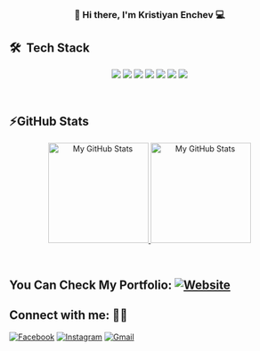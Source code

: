 ### <div style="text-align: center"> 👋 Hi there, I'm Kristiyan Enchev 💻 </div>
 
## 🛠 &nbsp;Tech Stack

<p align='center'>
  <img src="https://img.shields.io/badge/C Sharp-239120?style=for-the-badge&logo=c-sharp&logoColor=white">
  <img src="https://img.shields.io/badge/.NET-5C2D91?style=for-the-badge&logo=.net&logoColor=white">
  <img src="https://img.shields.io/badge/ASP.NET Core-1572F1?style=for-the-badge&logo=asp.net&logoColor=white">
  <img src="https://img.shields.io/badge/Microsoft SQL Server-CC2927?style=for-the-badge&logo=microsoft-sql-server&logoColor=white">
  <img src="https://img.shields.io/badge/JavaScript-F7DF1E?style=for-the-badge&logo=javascript&logoColor=black">
  <img src="https://img.shields.io/badge/HTML5-E34F26?style=for-the-badge&logo=html5&logoColor=white">
  <img src="https://img.shields.io/badge/CSS3-1572B6?style=for-the-badge&logo=css3&logoColor=white">
</p>

<br>

## ⚡GitHub Stats

<a href="https://github.com/KristiyanEnchev">
 <p style="text-align: center">
  <img height="180em" alt="My GitHub Stats" src="https://github-readme-stats.vercel.app/api?username=KristiyanEnchev&show_icons=true&hide_border=true&count_private=true&include_all_commits=true&theme=tokyonight" />

  <img height="180em" alt="My GitHub Stats" src="https://github-readme-stats.vercel.app/api/top-langs/?username=KristiyanEnchev&langs_count=6&layout=compact&hide=Batchfile&hide_border=true&count_private=true&include_all_commits=true&theme=tokyonight" />
</p>
</a>
<br>

## You Can Check My Portfolio: [![Website](https://img.shields.io/badge/website-up-green)](https://kristiyan-enchev-website.web.app)

## Connect with me:  🤝🏻

[![Facebook](https://img.shields.io/badge/kristiyan.enchev-%231877F2.svg?style=for-the-badge&logo=Facebook&logoColor=white)](https://www.facebook.com/kristiqn.enchev.5/) [![Instagram](https://img.shields.io/badge/kristiyan-%23E4405F.svg?style=for-the-badge&logo=Instagram&logoColor=white)](https://www.instagram.com/kristiyan_e/)
[![Gmail](https://img.shields.io/badge/Gmail-D14836?style=for-the-badge&logo=gmail&logoColor=white)](mailto:kristiqnenchevv@gmail.com)
